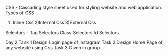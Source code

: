 CSS - Cascading style sheet used for styling website and web application.
Types of CSS
1) Inline Css
2)Internal Css
3)External Css

Selectors -
Tag Selectors
Class Selectors
Id Selectors

Day 2
Task 1
    Design Login page of Instagram
Task 2
    Design Home Page of any website using Css
Task 3
    Given in group